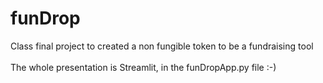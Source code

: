 # funDrop
Class final project to created a non fungible token to be a fundraising tool</br></br>
The whole presentation is Streamlit, in the funDropApp.py file :-)
